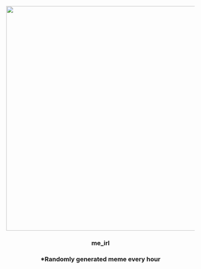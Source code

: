 <p align="center">
        <img src="https://i.redd.it/zumtov9y15k91.jpg" width="600" height="600">
        </p>
        <h3 align="center">me_irl</h3>
        <h3 align="center">*Randomly generated meme every hour</h3>
    